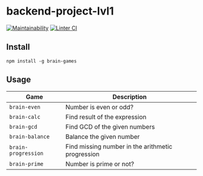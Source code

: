 # backend-project-lvl1
[![Maintainability](https://api.codeclimate.com/v1/badges/a99a88d28ad37a79dbf6/maintainability)](https://codeclimate.com/github/azbykov/backend-project-lvl1/maintainability)
[![Linter CI](https://github.com/azbykov/backend-project-lvl1/workflows/Node%20CI/badge.svg)](https://github.com/azbykov/backend-project-lvl1/actions)


## Install
```npm install -g brain-games```


## Usage

|       Game          | Description |
| -----------------   | ----------- |
| ```brain-even```    | Number is even or odd? |
| ```brain-calc```    | Find result of the expression |
| ```brain-gcd```     | Find GCD of the given numbers |
| ```brain-balance``` | Balance the given number |
| ```brain-progression```| Find missing number in the arithmetic progression |
| ```brain-prime```   | Number is prime or not? |
